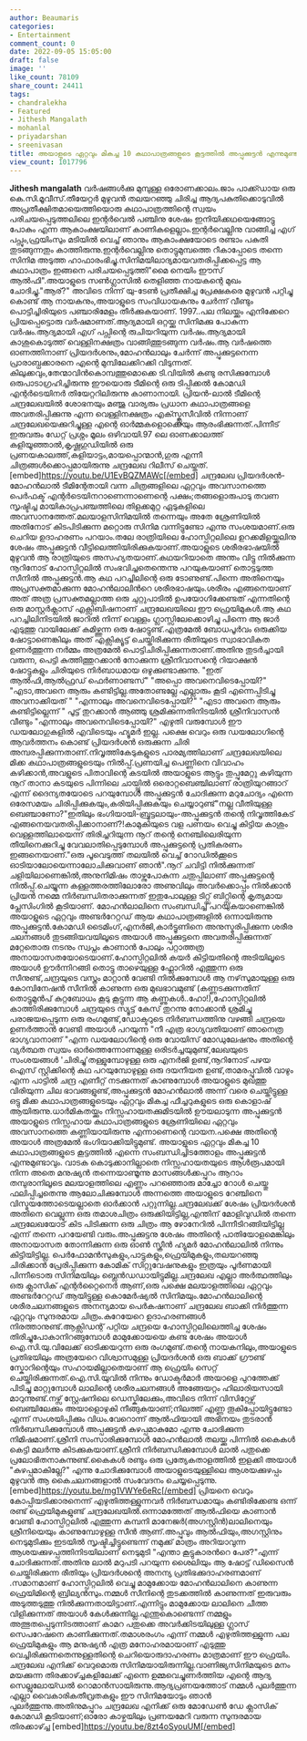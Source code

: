 ```yaml
---
author: Beaumaris
categories:
- Entertainment
comment_count: 0
date: 2022-09-05 15:05:00
draft: false
image: ''
like_count: 78109
share_count: 24411
tags:
- chandralekha
- Featured
- Jithesh Mangalath
- mohanlal
- priyadarshan
- sreenivasan
title: അയാളുടെ ഏറ്റവും മികച്ച 10 കഥാപാത്രങ്ങളുടെ കൂട്ടത്തിൽ അപ്പുക്കുട്ടൻ എന്നുമുണ്ടാവും
view_count: 1017796
---
```


**Jithesh mangalath** വർഷങ്ങൾക്കു മുമ്പുള്ള ഒരോണക്കാലം.ജാം പാക്ക്ഡായ ഒരു കെ.സി.മൂവീസ്.തീയേറ്റർ മുഴുവൻ തലയറഞ്ഞു ചിരിച്ച ആദ്യപകുതിക്കൊടുവിൽ അപ്രതീക്ഷിതമായെത്തിയൊരു കഥാപാത്രത്തിന്റെ സ്വയം പരിചയപ്പെടുത്തലിലെ ഇന്റർവെൽ പഞ്ചിനു ശേഷം ഇനിയിക്കഥയെങ്ങോട്ടു പോകും എന്ന ആകാംക്ഷയിലാണ് കാണികളെല്ലാം.ഇന്റർവെല്ലിനു വാങ്ങിച്ച എഗ് പപ്സും,ഫ്രയിംസും മടിയിൽ വെച്ച് ഞാനും ആകാംക്ഷയോടെ രണ്ടാം പകുതി തുടങ്ങുന്നതും കാത്തിരുന്നു.ഇന്റർവെല്ലിനു തൊട്ടുമുമ്പത്തെ റീകാപ്പോടെ തന്നെ സിനിമ അടുത്ത ഹാഫാരംഭിച്ചു.സിനിമയിലാദ്യമായവതരിപ്പിക്കപ്പെട്ട ആ കഥാപാത്രം ഇങ്ങനെ പരിചയപ്പെടുത്തി"മൈ നെയിം ഈസ് ആൽഫി".അയാളുടെ സൺഗ്ലാസിൽ തെളിഞ്ഞ നായകന്റെ മുഖം ചോദിച്ചു."ആര്?" അവിടെ നിന്ന് യു-ടേൺ പ്രതീക്ഷിച്ച പ്രേക്ഷകരെ മുഴുവൻ പറ്റിച്ചു കൊണ്ട് ആ നായകനും,അയാളുടെ സംവിധായകനും ചേർന്ന് വീണ്ടും പൊട്ടിച്ചിരിയുടെ പഞ്ചാരിമേളം തീർക്കുകയാണ്. 1997..പല നിലയ്ക്കും എനിക്കേറെ പ്രിയപ്പെട്ടൊരു വർഷമാണത്.ആദ്യമായി ഒറ്റയ്ക്കു സിനിമക്കു പോകുന്ന വർഷം.ആദ്യമായി എഗ് പപ്സിന്റെ രുചിയറിയുന്ന വർഷം.ആദ്യമായി കാശുകൊടുത്ത് വെള്ളിനക്ഷത്രം വാങ്ങിത്തുടങ്ങുന്ന വർഷം.ആ വർഷത്തെ ഓണത്തിനാണ് പ്രിയദർശനും,മോഹൻലാലും ചേർന്ന് അപ്പുക്കുട്ടനെന്ന പ്രാരാബ്ധക്കാരനെ എന്റെ മുമ്പിലേക്കിറക്കി വിടുന്നത്. കിലുക്കവും,തേന്മാവിൻകൊമ്പത്തുമൊക്കെ ടി.വിയിൽ കണ്ടു രസിക്കുമ്പോൾ ഒരുപാടാഗ്രഹിച്ചിരുന്നു ഈയൊരു ടീമിന്റെ ഒരു ടിപ്പിക്കൽ കോമഡി എന്റർടെയിനർ തിയേറ്ററിലിരുന്നു കാണാനായി. പ്രിയൻ-ലാൽ ടീമിന്റെ ചന്ദ്രലേഖയിൽ ശോഭനയും മഞ്ജു വാര്യരും പ്രധാന കഥാപാത്രങ്ങളെ അവതരിപ്പിക്കുന്നു എന്ന വെള്ളിനക്ഷത്രം എക്സ്ക്ലൂസീവിൽ നിന്നാണ് ചന്ദ്രലേഖയെക്കുറിച്ചുള്ള എന്റെ ഓർമ്മകളൊക്കെയും ആരംഭിക്കുന്നത്.പിന്നീട് ഇരുവരും ഡേറ്റ് പ്രശ്നം മൂലം ഒഴിവായി.97 ലെ ഓണക്കാലത്ത് കളിയൂഞ്ഞാൽ,കൃഷ്ണഗുഡിയിൽ ഒരു പ്രണയകാലത്ത്,കളിയാട്ടം,മായപ്പൊന്മാൻ,ഗുരു എന്നീ ചിത്രങ്ങൾക്കൊപ്പമായിരുന്നു ചന്ദ്രലേഖ റിലീസ് ചെയ്തത്. [embed]https://youtu.be/U1EvBQZMAWc[/embed] ചന്ദ്രലേഖ പ്രിയദർശൻ-മോഹൻലാൽ ടീമിന്റേതായി വന്ന ചിത്രങ്ങളിലെ ഏറ്റവും അവസാനത്തെ പെർഫക്ട് എന്റർടെയിനറാണെന്നാണെന്റെ പക്ഷം;തങ്ങളൊരുപാടു തവണ സൃഷ്ടിച്ച മായികാപ്രപഞ്ചത്തിലെ തിളക്കമുറ്റ ഏടുകളിലെ അവസാനത്തേത്.മലയാളസിനിമയിൽ തന്നെയും അതേ ശ്രേണിയിൽ അതിനോട് കിടപിടിക്കുന്ന മറ്റൊരു സിനിമ വന്നിട്ടുണ്ടോ എന്നു സംശയമാണ്.ഒരു ചെറിയ ഉദാഹരണം പറയാം.തലേ രാത്രിയിലെ ഹോസ്പിറ്റലിലെ ഉറക്കമിളയ്ക്കലിനു ശേഷം അപ്പുക്കുട്ടൻ വീട്ടിലെത്തിയിരിക്കുകയാണ്.അയാളുടെ ശരീരഭാഷയിൽ മുഴുവൻ ആ രാത്രിയുടെ അസഹ്യതയാണ്.കഥയറിയാതെ അന്തം വിട്ടു നിൽക്കുന്ന നൂറിനോട് ഹോസ്പിറ്റലിൽ സംഭവിച്ചതെന്തെന്നു പറയുകയാണ് തൊട്ടടുത്ത സീനിൽ അപ്പുക്കുട്ടൻ.ആ കഥ പറച്ചിലിന്റെ ഒരു ടോണുണ്ട്.പിന്നെ അതിനെയും അപ്രസക്തമാക്കുന്ന മോഹൻലാലിൻറെ ശരീരഭാഷയും.ശരീരം എങ്ങനെയാണ് അത് അത്ര പ്രസക്തമല്ലാത്ത ഒരു ചുറ്റുപാടിൽ ഉപയോഗിക്കേണ്ടത് എന്നതിന്റെ ഒരു മാസ്റ്റർക്ലാസ് എക്സിബിഷനാണ് ചന്ദ്രലേഖയിലെ ഈ ഫ്രെയിമുകൾ.ആ കഥ പറച്ചിലിനിടയിൽ ജാറിൽ നിന്ന് വെള്ളം ഗ്ലാസ്സിലേക്കൊഴിച്ചു പിന്നെ ആ ജാർ എടുത്തു വായിലേക്ക് കമിഴ്ത്തുന്ന ഒരു ഷോട്ടുണ്ട്.എത്രമേൽ ബോധപൂർവം ഒരുക്കിയ ഷോട്ടാണെങ്കിലും അത് എക്സിക്യൂട്ട് ചെയ്തിരിക്കുന്ന രീതിയുടെ സ്വാഭാവികത ഉണർത്തുന്ന നർമ്മം അത്രമേൽ പൊട്ടിചിരിപ്പിക്കുന്നതാണ്.അതിനു തുടർച്ചായി വരുന്ന, പെട്ടി കുത്തിത്തുറക്കാൻ നോക്കുന്ന ശ്രീനിവാസന്റെ റിയാക്ഷൻ ഷോട്ടുകളും ചിരിയുടെ നിർബാധമായ ഒഴുക്കുണ്ടാക്കുന്നു. "ഇത് ആൽഫി,ആൽഫ്രഡ്‌ ഫെർണാണ്ടസ്" "അപ്പൊ അവനെവിടെപ്പോയി?" "എടാ,അവനെ ആരും കണ്ടിട്ടില്ല.അതോണ്ടല്ലേ എല്ലാരും കൂടി എന്നെപ്പിടിച്ചു അവനാക്കിയത് " "എന്നാലും അവനെവിടെപ്പോയി?" "എടാ അവനെ ആരും കണ്ടിട്ടില്ലെന്ന് " പൂട്ട് തുറക്കാൻ ആഞ്ഞു ശ്രമിക്കുന്നതിനിടയിൽ ശ്രീനിവാസൻ വീണ്ടും "എന്നാലും അവനെവിടെപ്പോയി?" എഴുതി വരുമ്പോൾ ഈ ഡയലോഗുകളിൽ എവിടെയും ഹ്യൂമർ ഇല്ല. പക്ഷെ വെറും ഒരു ഡയലോഗിന്റെ ആവർത്തനം കൊണ്ട് പ്രിയദർശൻ ഒരുക്കുന്ന ചിരി അമ്പരപ്പിക്കുന്നതാണ്.നിവൃത്തികേടുകളുടെ പാരമ്യത്തിലാണ് ചന്ദ്രലേഖയിലെ മിക്ക കഥാപാത്രങ്ങളുടെയും നിൽപ്പ്.പ്രണയിച്ച പെണ്ണിനെ വിവാഹം കഴിക്കാൻ,അവളുടെ പിതാവിന്റെ കടയിൽ അയാളുടെ ആട്ടും തുപ്പുമേറ്റു കഴിയുന്ന നൂറ് താനാ കടയുടെ പിന്നിലെ ചായ്പ്പിൽ ഒരൊറ്റബെഞ്ചിലാണ് രാത്രിയുറങ്ങാറ് എന്ന് ദൈന്യതയോടെ പറയുമ്പോൾ അപ്പുക്കുട്ടൻ ചോദിക്കുന്ന മറുചോദ്യം എന്നെ ഒരേസമയം ചിരിപ്പിക്കുകയും,കരിയിപ്പിക്കുകയും ചെയ്യാറുണ്ട്"നല്ല വീതിയുള്ള ബെഞ്ചാണോ?"ഇതിലും ഭംഗിയായി-ബ്രൂട്ടലായും-അപ്പുക്കുട്ടൻ തന്റെ നിവൃത്തികേട് എങ്ങനെയവതരിപ്പിക്കാനാണ്?!കാമുകിയുടെ വള പണയം വെച്ചു കിട്ടിയ കാശും വെള്ളത്തിലായെന്ന് തിരിച്ചറിയുന്ന നൂറ് തന്റെ നെഞ്ചിലെരിയുന്ന തീയിനെക്കുറിച്ചു വേവലാതിപ്പെടുമ്പോൾ അപ്പുക്കുട്ടന്റെ പ്രതികരണം ഇങ്ങനെയാണ്."ഒരു പൂവെടുത്ത് തലയിൽ വെച്ച് റോഡിൽക്കൂടെ ഓടിയാലോയെന്നാലോചിക്കുവാണ് ഞാൻ".നൂറ് ചവിട്ടി നിൽക്കുന്നത് ചളിയിലാണെങ്കിൽ,അനുനിമിഷം താഴ്ന്നുപോകുന്ന ചതുപ്പിലാണ് അപ്പുക്കുട്ടന്റെ നിൽപ്പ്.ചെയ്യുന്ന കള്ളത്തരത്തിലോരോ അണുവിലും അവർക്കൊപ്പം നിൽക്കാൻ പ്രിയൻ നമ്മെ നിർബന്ധിതരാക്കുന്നത് ഇതുപോലുള്ള ടിറ്റ്സ് ബിറ്റ്സിന്റെ കൃത്യമായ പ്ലേസിംഗിൽ കൂടിയാണ്. മോഹൻലാലിനെ സംബന്ധിച്ച് പറയുകയാണെങ്കിൽ അയാളുടെ ഏറ്റവും അണ്ടർറേറ്റഡ് ആയ കഥാപാത്രങ്ങളിൽ ഒന്നായിരുന്നു അപ്പുക്കുട്ടൻ.കോമഡി ടൈമിംഗ്,എനർജി,കാർട്ടൂണിനെ അനുസ്മരിപ്പിക്കുന്ന ശരീര ചലനങ്ങൾ തുടങ്ങിയവയിലൂടെ അയാൾ അപ്പുക്കുട്ടനെ അവതരിപ്പിക്കുന്നത് മറ്റേതൊരു നടനും സ്വപ്നം കാണാൻ പോലും പറ്റാത്തത്ര അനായാസതയോടെയാണ്.ഹോസ്പിറ്റലിൽ കയർ കിട്ടിയതിന്റെ അടിയിലൂടെ അയാൾ ഊർന്നിറങ്ങി തൊട്ടു താഴെയുള്ള ഫ്ലോറിൽ എത്തുന്ന ഒരു സീനുണ്ട്,ചന്ദ്രയുടെ വസ്ത്രം മാറ്റാൻ വേണ്ടി നിൽക്കുമ്പോൾ ആ നഴ്‌സുമായുള്ള ഒരു കോമ്പിനേഷൻ സീനിൽ കാണുന്ന ഒരു മുഖഭാവമുണ്ട് (കണ്ണടക്കുന്നതിന് തൊട്ടുമുൻപ് കുറ്റബോധം കൂടു കൂട്ടുന്ന ആ കണ്ണുകൾ..ഹോ!),ഹോസ്പിറ്റലിൽ കാത്തിരിക്കുമ്പോൾ ചന്ദ്രയുടെ സ്യൂട്ട് കേസ് തുറന്നു നോക്കാൻ ശ്രമിച്ചു പരാജയപ്പെടുന്ന ഒരു രംഗമുണ്ട്,ഡോക്ടറുടെ നിർബന്ധത്തിനു വഴങ്ങി ചന്ദ്രയെ ഉണർത്താൻ വേണ്ടി അയാൾ പറയുന്ന "നീ എത്ര ഭാഗ്യവതിയാണ് ഞാനെത്ര ഭാഗ്യവാനാണ് "എന്ന ഡയലോഗിന്റെ ഒരു വോയിസ്‌ മോഡുലേഷനും അതിന്റെ വ്യർത്ഥത സ്വയം ഓർത്തെന്നോണമുള്ള ഒരിടർച്ചയുമുണ്ട്,ലേഖയുടെ സംശയങ്ങൾ 'ചിരിച്ചു'തള്ളുമ്പോഴുള്ള ഒരു എനർജി ഉണ്ട്,നൂറിനോട് പഴയ ഐസ് സ്റ്റിക്കിന്റെ കഥ പറയുമ്പോഴുള്ള ഒരു ദയനീയത ഉണ്ട്,താമരപ്പൂവിൽ വാഴും എന്ന പാട്ടിൽ ചന്ദ്ര എണീറ്റ് നടക്കുന്നത് കാണുമ്പോൾ അയാളുടെ മുഖത്തു വിരിയുന്ന ചില ഭാവങ്ങളുണ്ട്,അപ്പുക്കുട്ടൻ മോഹൻലാൽ അന്ന് വരെ ചെയ്തിട്ടുള്ള ഒട്ടു മിക്ക കഥാപാത്രങ്ങളുടെയും ഏറ്റവും മികച്ച ഫീച്ചറുകളുടെ ഒരു കൊളാഷ് ആയിരുന്നു.ധാർമികതയ്ക്കും നിസ്സഹായതക്കുമിടയിൽ ഊയലാടുന്ന അപ്പുക്കുട്ടൻ അയാളുടെ നിസ്സഹായ കഥാപാത്രങ്ങളുടെ ശ്രേണിയിലെ ഏറ്റവും അവസാനത്തെ കണ്ണിയായിരുന്നു എന്നാണെന്റെ വായന.പക്ഷെ അതിന്റെ അയാൾ അത്രമേൽ ഭംഗിയാക്കിയിട്ടുമുണ്ട്. അയാളുടെ ഏറ്റവും മികച്ച 10 കഥാപാത്രങ്ങളുടെ കൂട്ടത്തിൽ എന്നെ സംബന്ധിച്ചിടത്തോളം അപ്പുക്കുട്ടൻ എന്നുമുണ്ടാവും. വാടക കൊടുക്കാനില്ലാതെ നിസ്സഹായതയുടെ ആൾരൂപമായി നിന്ന അതെ മനുഷ്യൻ തന്നെയാണ്മൂന്നു മാസങ്ങൾക്കപ്പുറം ആറാം തമ്പുരാനിലൂടെ മലയാളത്തിലെ എണ്ണം പറഞ്ഞൊരു മാച്ചോ റോൾ ചെയ്തു ഫലിപ്പിച്ചതെന്നു ആലോചിക്കുമ്പോൾ അന്നത്തെ അയാളുടെ റേഞ്ചിനെ വിസ്മയത്തോടെയല്ലാതെ ഓർക്കാൻ പറ്റുന്നില്ല.ചന്ദ്രലേഖക്ക് ശേഷം പ്രിയദർശൻ അതിനെ വെല്ലുന്ന ഒരു തമാശചിത്രം ഒരുക്കിയിട്ടില്ല,എന്തിന് മോളിവുഡിൽ തന്നെ ചന്ദ്രലേഖയോട് കിട പിടിക്കുന്ന ഒരു ചിത്രം ആ ഴോനേറിൽ പിന്നീടിറങ്ങിയിട്ടില്ല എന്ന് തന്നെ പറയേണ്ടി വരും.അപ്പുക്കുട്ടനു ശേഷം അതിന്റെ പാതിയോളമെങ്കിലും അനായാസത തോന്നിക്കുന്ന ഒരു ഓൺ സ്ക്രീൻ ഹ്യുമർ മോഹൻലാലിൽ നിന്നും കിട്ടിയിട്ടില്ല. പെർഫോമൻസുകളും,പാട്ടുകളും,ഫ്രെയിമുകളും,തലയറഞ്ഞു ചിരിക്കാൻ പ്രേരിപ്പിക്കുന്ന കോമിക് സിറ്റുവേഷനുകളും ഇത്രയും പൂർണമായി പിന്നീടൊരു സിനിമയിലും ബ്ലെൻഡഡായിട്ടുമില്ല.ചന്ദ്രലേഖ എല്ലാ അർത്ഥത്തിലും ഒരു ക്ലാസിക് എന്റർറ്റൈനെർ ആണ്,ഒരു പക്ഷെ മലയാളത്തിലെ ഏറ്റവും അണ്ടർറേറ്റഡ് ആയിട്ടുള്ള കൊമേർഷ്യൽ സിനിമയും.മോഹൻലാലിന്റെ ശരീരചലനങ്ങളുടെ അനന്യമായ പെർകഷനാണ് ചന്ദ്രലേഖ ബാക്കി നിർത്തുന്ന ഏറ്റവും സുന്ദരമായ ചിത്രം.കുറേയേറെ ഉദാഹരണങ്ങൾ നിരത്താനുണ്ട്.ആക്സിഡന്റ് പറ്റിയ ചന്ദ്രയെ ഹോസ്പിറ്റലിലെത്തിച്ച ശേഷം തിരിച്ചുപോകാനിറങ്ങുമ്പോൾ മാമുക്കോയയെ കണ്ട ശേഷം അയാൾ ഐ.സി.യു.വിലേക്ക് ഓടിക്കയറുന്ന ഒരു രംഗമുണ്ട്.തന്റെ നായകനിലും,അയാളുടെ പ്രതിഭയിലും അത്രയേറെ വിശ്വാസമുള്ള പ്രിയദർശൻ ഒരു ബാക്ക് ഗ്രൗണ്ട് സ്കോറിന്റെയും സഹായമില്ലാതെയാണ് ആ ഫ്രെയിം സെറ്റ് ചെയ്തിരിക്കുന്നത്.ഐ.സി.യുവിൽ നിന്നും ഡോക്ടർമാർ അയാളെ പുറത്തേക്ക് പിടിച്ചു മാറ്റുമ്പോൾ ലാലിന്റെ ശരീരചലനങ്ങൾ അങ്ങേയറ്റം ഹിലാരിയസായി മാറുന്നുണ്ട്.നഴ്സ് സ്റ്റേഷനിലെ ഡെസ്കിലേക്കും,അവിടെ നിന്ന് വിസിറ്റേഴ്സ് ബെഞ്ചിലേക്കും അയാളൊഴുകി നീങ്ങുകയാണ്;നിലത്ത് എണ്ണ തൂകിപ്പോയിട്ടുണ്ടോ എന്ന് സംശയിപ്പിക്കും വിധം.വേറൊന്ന് ആൽഫിയായി അഭിനയം തുടരാൻ നിർബന്ധിക്കുമ്പോൾ അപ്പക്കുട്ടൻ കുഴപ്പമാകുമോ എന്നു ചോദിക്കുന്ന നിമിഷമാണ്.ശ്രീനി സംസാരിക്കുമ്പോൾ മോഹൻലാൽ തലയ്ക്കു പിന്നിൽ കൈകൾ കെട്ടി മലർന്നു കിടക്കുകയാണ്.ശ്രീനി നിർബന്ധിക്കുമ്പോൾ ലാൽ പതുക്കെ പ്രലോഭിതനാകുന്നുണ്ട്.കൈകൾ രണ്ടും ഒരു പ്രത്യേകതാളത്തിൽ ഇളക്കി അയാൾ "കുഴപ്പമാകില്ലേ?" എന്നു ചോദിക്കുമ്പോൾ അയാളുടെയുള്ളിലെ ആശയക്കുഴപ്പം മുഴുവൻ ആ കൈചലനങ്ങളാൽ സംവേദനം ചെയ്യപ്പെടുന്നു. [embed]https://youtu.be/mg1VWYe6eRc[/embed] പ്രിയനെ വെറും കോപ്പിയടിക്കാരനെന്ന് എഴുതിത്തള്ളുന്നവർ നിർബന്ധമായും കണ്ടിരിക്കേണ്ട ഒന്ന് രണ്ട് ഫ്രെയിമുകളുണ്ട് ചന്ദ്രലേഖയിൽ.ഒന്നാമത്തേത് ആൽഫിയെ കാണാൻ വേണ്ടി ഹോസ്പിറ്റലിൽ എത്തുന്ന കമ്പനി മാനേജർ(അഗസ്റ്റിൻ)ലാലിനെയും ശ്രീനിയെയും കാണുമ്പോഴുള്ള സീൻ ആണ്.അപ്പുവും ആൽഫിയും,അഗസ്റ്റിനും നെടുമുടിക്കും ഇടയിൽ സൃഷ്ടിച്ചിട്ടുണ്ടെന്ന് നമുക്ക് മാത്രം അറിയാവുന്ന ആശയക്കുഴപ്പത്തിനിടയിലാണ് നെടുമുടി "എന്താ കൂട്ടുകാരൻറെ പേര്?"എന്ന് ചോദിക്കുന്നത്.അതിനു ലാൽ മറുപടി പറയുന്ന ശൈലിയും ആ ഷോട്ട് ഡിസൈൻ ചെയ്തിരിക്കുന്ന രീതിയും പ്രിയദർശന്റെ അനന്യ പ്രതിഭക്കുദാഹരണമാണ് .സമാനമാണ് ഹോസ്പിറ്റലിൽ വെച്ചു മാമുക്കോയ മോഹൻലാലിനെ കാണുന്ന ഫ്രെയിമിന്റെ ബ്രില്യൻസും.നമ്മൾ സീനിന്റെ തുടക്കത്തിൽ കാണുന്നത് ഇരുവരും അടുത്തടുത്തു നിൽക്കുന്നതായിട്ടാണ്.എന്നിട്ടും മാമുക്കോയ ലാലിനെ ചീത്ത വിളിക്കുന്നത് അയാൾ കേൾക്കുന്നില്ല.എന്തുകൊണ്ടെന്ന് നമ്മളും അത്ഭുതപ്പെടുന്നിടത്താണ് കാമറ പതുക്കെ അവർക്കിടയിലുള്ള ഗ്ലാസ് സെപറേഷനെ കാണിക്കുന്നത്.തമാശരംഗം എന്ന് നമ്മൾ എഴുതിത്തള്ളുന്ന പല ഫ്രെയിമുകളും ആ മനുഷ്യൻ എത്ര മനോഹരമായാണ് എടുത്തു വെച്ചിരിക്കുന്നതെന്നുള്ളതിന്റെ ചെറിയൊരുദാഹരണം മാത്രമാണ് ഈ ഫ്രെയിം. ചന്ദ്രലേഖ എനിക്ക് വെറുമൊരു സിനിമയായിരുന്നില്ല.വാണിജ്യസിനിമയുടെ മനം മയക്കുന്ന തിരക്കാഴ്ച്ചകളിലേക്ക് എന്നെ ഉമ്മവെച്ചുണർത്തിയ എന്റെ ആദ്യ സെല്ലുലോയ്ഡൽ റൊമാൻസായിരുന്നു.ആദ്യപ്രണയത്തോട് നമ്മൾ പുലർത്തുന്ന എല്ലാ വൈകാരികതീവ്രതകളും ഈ സിനിമയോടും ഞാൻ പുലർത്തുന്നു.അതിനുമപ്പുറം ചന്ദ്രലേഖ എനിക്ക് ഒരു മോഡേൺ ഡേ ക്ലാസിക് കോമഡി കൂടിയാണ്;ഓരോ കാഴ്ചയിലും പ്രണയമേറി വരുന്ന സുന്ദരമായ തിരക്കാഴ്ച്ച [embed]https://youtu.be/8zt4oSyouUM[/embed]